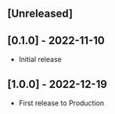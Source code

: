 ## [Unreleased]

## [0.1.0] - 2022-11-10

- Initial release

## [1.0.0] - 2022-12-19

- First release to Production
